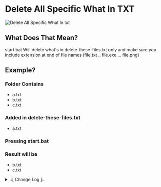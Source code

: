 # Delete All Specific What In TXT

![Delete All Specific What In txt](https://github.com/oqyh/Useful-Batch-Files/assets/48490385/74d7f1ce-ead0-4034-b35e-ef5eeb3950ea)


## What Does That Mean?
start.bat Will delete what's in delete-these-files.txt only
and make sure you include extension at end of file names (file.txt .. file.exe ... file.png)


## Example?


### Folder Contains
 - a.txt
 - b.txt
 - c.txt

### Added in delete-these-files.txt
 - a.txt

### Pressing start.bat

### Result will be 
 - b.txt
 - c.txt



<details> 
  <summary>.:[ Change Log ]:.</summary>
  
* (1.0.0)
  * Initial Release 
    
</details>
